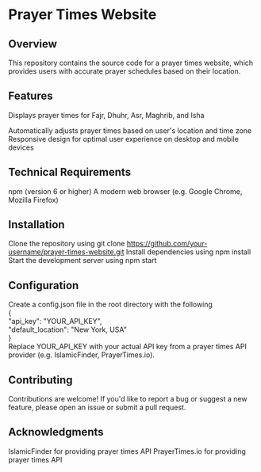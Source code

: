 # Prayer Times Website
## Overview
This repository contains the source code for a prayer times website, which provides users with accurate prayer schedules based on their location.

## Features
Displays prayer times for Fajr, Dhuhr, Asr, Maghrib, and Isha

Automatically adjusts prayer times based on user's location and time zone
Responsive design for optimal user experience on desktop and mobile devices
## Technical Requirements
npm (version 6 or higher)
A modern web browser (e.g. Google Chrome, Mozilla Firefox)
## Installation
Clone the repository using git clone https://github.com/your-username/prayer-times-website.git
Install dependencies using npm install
Start the development server using npm start
## Configuration
Create a config.json file in the root directory with the following 
<br>
{<br>
  "api_key": "YOUR_API_KEY",
  <br>
  "default_location": "New York, USA"
  <br>
}<br>
<bt>
Replace YOUR_API_KEY with your actual API key from a prayer times API provider (e.g. IslamicFinder, PrayerTimes.io).

## Contributing
Contributions are welcome! If you'd like to report a bug or suggest a new feature, please open an issue or submit a pull request.

## Acknowledgments
IslamicFinder for providing prayer times API
PrayerTimes.io for providing prayer times API
